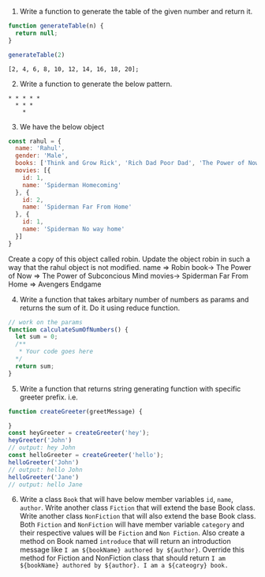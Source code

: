 1. Write a function to generate the table of the given number and return it.

```javascript
function generateTable(n) {
  return null;
}

generateTable(2)
```
`[2, 4, 6, 8, 10, 12, 14, 16, 18, 20];`

2. Write a function to generate the below pattern.
```
* * * * *
  * * *
    *
```

3. We have the below object
```javascript
const rahul = {
  name: 'Rahul',
  gender: 'Male',
  books: ['Think and Grow Rick', 'Rich Dad Poor Dad', 'The Power of Now'],
  movies: [{
    id: 1,
    name: 'Spiderman Homecoming'
  }, {
    id: 2,
    name: 'Spiderman Far From Home'
  }, {
    id: 1,
    name: 'Spiderman No way home'
  }]
}
```
Create a copy of this object called robin. Update the object robin in such a way that the rahul object is not modified.
name => Robin
book-> The Power of Now => The Power of Subconcious Mind
movies-> Spiderman Far From Home => Avengers Endgame

4. Write a function that takes arbitary number of numbers as params and returns the sum of it. Do it using reduce function.
```javascript
// work on the params
function calculateSumOfNumbers() {
  let sum = 0;
  /**
   * Your code goes here
  */
  return sum;
}
```

5. Write a function that returns string generating function with specific greeter prefix. i.e.
```javascript
function createGreeter(greetMessage) {

}
const heyGreeter = createGreeter('hey');
heyGreeter('John')
// output: hey John
const helloGreeter = createGreeter('hello');
helloGreeter('John')
// output: hello John
helloGreeter('Jane')
// output: hello Jane
```

6. Write a class `Book` that will have below member variables `id`, `name`, `author`. Write another class `Fiction` that will extend the base Book class. Write another class `NonFiction` that will also extend the base Book class. Both `Fiction` and `NonFiction` will have member variable `category` and their respective values will be `Fiction` and `Non Fiction`. Also create a method on Book named `introduce` that will return an introduction message like `I am ${bookName} authored by ${author}`. Override this method for Fiction and NonFiction class that should return `I am ${bookName} authored by ${author}. I am a ${cateogry} book.`
